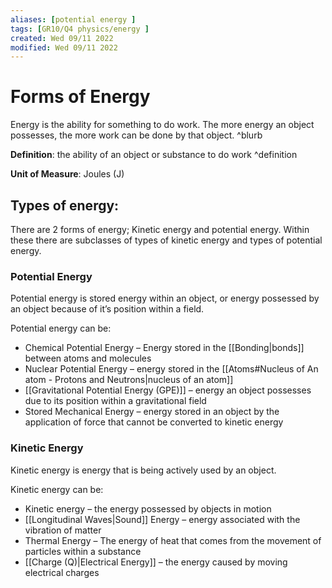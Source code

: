 ```yaml
---
aliases: [potential energy ]
tags: [GR10/Q4 physics/energy ]
created: Wed 09/11 2022
modified: Wed 09/11 2022
---
```

# Forms of Energy
Energy is the ability for something to do work. The more energy an object possesses, the more work can be done by that object. ^blurb

**Definition**: the ability of an object or substance to do work ^definition

**Unit of Measure**: Joules (J)

## Types of energy:
There are 2 forms of energy; Kinetic energy and potential energy. Within these there are subclasses of types of kinetic energy and types of potential energy. 

### Potential Energy
Potential energy is stored energy within an object, or energy possessed by an object because of it’s position within a field. 

Potential energy can be:
- Chemical Potential Energy – Energy stored in the [[Bonding|bonds]] between atoms and molecules
- Nuclear Potential Energy – energy stored in the [[Atoms#Nucleus of An atom - Protons and Neutrons|nucleus of an atom]]
- [[Gravitational Potential Energy (GPE)]] – energy an object possesses due to its position within a gravitational field
- Stored Mechanical Energy – energy stored in an object by the application of force that cannot be converted to kinetic energy

### Kinetic Energy
Kinetic energy is energy that is being actively used by an object. 

Kinetic energy can be:
- Kinetic energy – the energy possessed by objects in motion
- [[Longitudinal Waves|Sound]] Energy – energy associated with the vibration of matter
- Thermal Energy – The energy of heat that comes from the movement of particles within a substance
- [[Charge (Q)|Electrical Energy]] – the energy caused by moving electrical charges

